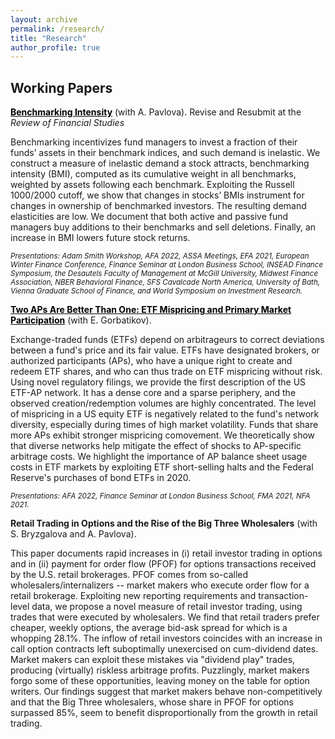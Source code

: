 ```yaml
---
layout: archive
permalink: /research/
title: "Research"
author_profile: true
---
```


## Working Papers

**<a href="http://staisiya.github.io/files/Pavlova_and_Sikorskaya_2021.pdf" style="color: black; text-decoration: underline;">Benchmarking Intensity</a>** (with A. Pavlova). Revise and Resubmit at the *Review of Financial Studies*

Benchmarking incentivizes fund managers to invest a fraction of their funds’ assets in their benchmark indices, and such demand is inelastic. We construct a measure of inelastic demand a stock attracts, benchmarking intensity (BMI), computed as its cumulative weight in all benchmarks, weighted by assets following each benchmark. Exploiting the Russell 1000/2000 cutoff, we show that changes in stocks’ BMIs instrument for changes in ownership of benchmarked investors. The resulting demand elasticities are low. We document that both active and passive fund managers buy additions to their benchmarks and sell deletions. Finally, an increase in BMI lowers future stock returns.

<sub>*Presentations: Adam Smith Workshop, AFA 2022, ASSA Meetings, EFA 2021, European Winter Finance Conference, Finance Seminar at London Business School, INSEAD Finance Symposium, the Desautels Faculty of Management at McGill University, Midwest Finance Association, NBER Behavioral Finance, SFS Cavalcade North America, University of Bath, Vienna Graduate School of Finance, and World Symposium on Investment Research.* </sub>

<!--Also available on **<a href="https://papers.ssrn.com/sol3/papers.cfm?abstract_id=3689959" style="color: black; text-decoration: underline;">SSRN</a>**.-->


**<a href="http://staisiya.github.io/files/Gorbatikov_and_Sikorskaya_2022.pdf" style="color: black; text-decoration: underline;">Two APs Are Better Than One: ETF Mispricing and Primary Market Participation</a>** (with E. Gorbatikov).

Exchange-traded funds (ETFs) depend on arbitrageurs to correct deviations between a fund's price and its fair value. ETFs have designated brokers, or authorized participants (APs), who have a unique right to create and redeem ETF shares, and who can thus trade on ETF mispricing without risk. Using novel regulatory filings, we provide the first description of the US ETF-AP network. It has a dense core and a sparse periphery, and the observed creation/redemption volumes are highly concentrated. The level of mispricing in a US equity ETF is negatively related to the fund's network diversity, especially during times of high market volatility. Funds that share more APs exhibit stronger mispricing comovement. We theoretically show that diverse networks help mitigate the effect of shocks to AP-specific arbitrage costs. We highlight the importance of AP balance sheet usage costs in ETF markets by exploiting ETF short-selling halts and the Federal Reserve's purchases of bond ETFs in 2020.

<sub>*Presentations: AFA 2022, Finance Seminar at London Business School, FMA 2021, NFA 2021.* </sub>


**Retail Trading in Options and the Rise of the Big Three Wholesalers** (with S. Bryzgalova and A. Pavlova).

This paper documents rapid increases in (i) retail investor trading in options and in (ii) payment for order flow (PFOF) for options transactions received by the U.S. retail brokerages. PFOF comes from so-called wholesalers/internalizers -- market makers who execute order flow for a retail brokerage. Exploiting new reporting requirements and transaction-level data, we propose a novel measure of retail investor trading, using trades that were executed by wholesalers. We find that retail traders prefer cheaper, weekly options, the average bid-ask spread for which is a whopping 28.1%. The inflow of retail investors coincides with an increase in call option contracts left suboptimally unexercised on cum-dividend dates. Market makers can exploit these mistakes via "dividend play" trades, producing (virtually) riskless arbitrage profits. Puzzlingly, market makers forgo some of these opportunities, leaving money on the table for option writers. Our findings suggest that market makers behave non-competitively and that the Big Three wholesalers, whose share in PFOF for options surpassed 85%, seem to benefit disproportionally from the growth in retail trading.

<!--<sub>*Presentations: Finance Seminar at London Business School.* </sub>-->

<!--## Work in Progress-->
<!-- {% if author.googlescholar %}
  You can also find my articles on <u><a href="{{author.googlescholar}}">my Google Scholar profile</a>.</u>
{% endif %}

{% include base_path %}

{% for post in site.research reversed %}
  {% include archive-single.html %}
{% endfor %}
-->
